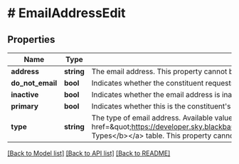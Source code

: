 # # EmailAddressEdit

## Properties

Name | Type | Description | Notes
------------ | ------------- | ------------- | -------------
**address** | **string** | The email address. This property cannot be set to null. | [optional]
**do_not_email** | **bool** | Indicates whether the constituent requests not to be contacted at this email address. | [optional]
**inactive** | **bool** | Indicates whether the email address is inactive. | [optional]
**primary** | **bool** | Indicates whether this is the constituent&#39;s primary email address. | [optional]
**type** | **string** | The type of email address. Available values are the entries in the &lt;a href&#x3D;\&quot;https://developer.sky.blackbaud.com/docs/services/56b76470069a0509c8f1c5b3/operations/ListEmailAddressTypes\&quot;&gt;&lt;b&gt;Phone Types&lt;/b&gt;&lt;/a&gt; table. This property cannot be set to null. | [optional]

[[Back to Model list]](../../README.md#models) [[Back to API list]](../../README.md#endpoints) [[Back to README]](../../README.md)
